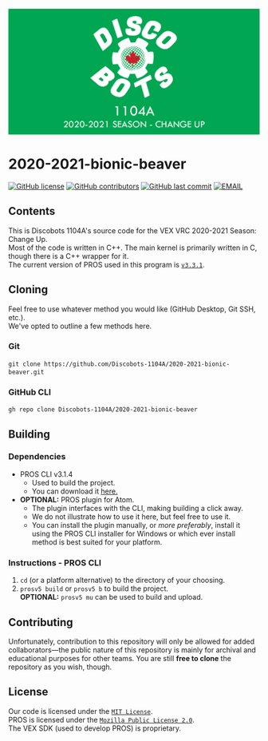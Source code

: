 <!-- markdownlint-disable MD041-->
[![banner](resources/banner.png)](https://www.youtube.com/watch?v=8_ZCXUnsZbk)

# 2020-2021-bionic-beaver

[![GitHub license](https://img.shields.io/github/license/Discobots-1104A/2020-2021-bionic-beaver?style=flat-square&color=informational)](LICENSE)
[![GitHub contributors](https://img.shields.io/github/contributors/Discobots-1104A/2020-2021-bionic-beaver?style=flat-square&color=informational)](https://github.com/Discobots-1104A/2020-2021-bionic-beaver/graphs/contributors)
[![GitHub last commit](https://img.shields.io/github/last-commit/Discobots-1104A/2020-2021-bionic-beaver?style=flat-square&color=informational)](https://github.com/Discobots-1104A/2020-2021-bionic-beaver/commits)
[![EMAIL](https://img.shields.io/static/v1?label=&message=1104a@bramptonrobotics.org&color=red&logo=gmail&logoColor=white&style=flat-square)](mailto:1104a@bramptonrobotics.org)  

## Contents

This is Discobots 1104A's source code for the VEX VRC 2020-2021 Season: Change Up.  
Most of the code is written in C++. The main kernel is primarily written in C, though there is a C++ wrapper for it.  
The current version of PROS used in this program is [`v3.3.1`](https://github.com/purduesigbots/pros/releases/tag/3.3.1).

## Cloning

Feel free to use whatever method you would like (GitHub Desktop, Git SSH, etc.).  
We've opted to outline a few methods here.  

### Git

```nan
git clone https://github.com/Discobots-1104A/2020-2021-bionic-beaver.git
```

### GitHub CLI

```nan
gh repo clone Discobots-1104A/2020-2021-bionic-beaver
```

## Building

### Dependencies

- PROS CLI v3.1.4
  - Used to build the project.
  - You can download it [here.](https://github.com/purduesigbots/pros-cli/releases/tag/3.1.4)
- **OPTIONAL:** PROS plugin for Atom.
  - The plugin interfaces with the CLI, making building a click away.
  - We do not illustrate how to use it here, but feel free to use it.
  - You can install the plugin manually, or *more preferably*, install it using the PROS CLI installer for Windows or which ever install method is best suited for your platform.

### Instructions - PROS CLI

1. `cd` (or a platform alternative) to the directory of your choosing.
2. `prosv5 build` or `prosv5 b` to build the project.  
**OPTIONAL:** `prosv5 mu` can be used to build and upload.

## Contributing

Unfortunately, contribution to this repository will only be allowed for added collaborators—the public nature of this repository is mainly for archival and educational purposes for other teams. You are still **free to clone** the repository as you wish, though.

## License

Our code is licensed under the [`MIT License`](https://mit-license.org/).  
PROS is licensed under the [`Mozilla Public License 2.0`](https://www.mozilla.org/en-US/MPL/2.0/).  
The VEX SDK (used to develop PROS) is proprietary.

